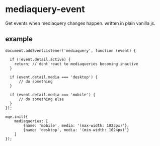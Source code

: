 # mediaquery-event

Get events when mediaquery changes happen. written in plain vanilla js.

## example

```
document.addEventListener('mediaquery', function (event) {

  if (!event.detail.active) {
    return; // dont react to mediaqueries becoming inactive
  }
  
  if (event.detail.media === 'desktop') {
      // do something
  }
  
  if (event.detail.media === 'mobile') {
      // do something else
  }
});

mqe.init({
    mediaqueries: [
        {name: 'mobile', media: '(max-width: 1023px)'},
        {name: 'desktop', media: '(min-width: 1024px)'}
    ]
});
```
